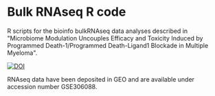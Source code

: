 # Bulk RNAseq R code
R scripts for the bioinfo bulkRNAseq data analyses described in "Microbiome Modulation Uncouples Efficacy and Toxicity Induced by Programmed Death-1/Programmed Death-Ligand1 Blockade in Multiple Myeloma".

[![DOI](https://zenodo.org/badge/1064157106.svg)](https://doi.org/10.5281/zenodo.17234615)

RNAseq data have been deposited in GEO and are available under accession number GSE306088. 
